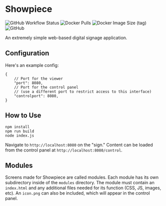 # Showpiece

![GitHub Workflow Status](https://img.shields.io/github/workflow/status/CorySanin/showpiece/MultiArchDockerBuild/master) ![Docker Pulls](https://img.shields.io/docker/pulls/corysanin/showpiece) ![Docker Image Size (tag)](https://img.shields.io/docker/image-size/corysanin/showpiece/latest) ![GitHub](https://img.shields.io/github/license/CorySanin/showpiece)

An extremely simple web-based digital signage application.

## Configuration

Here's an example config:

```
{
    // Port for the viewer
    "port": 8080,
    // Port for the control panel
    // (use a different port to restrict access to this interface)
    "controlport": 8080,
}
```

## How to Use

```
npm install
npm run build
node index.js
```

Navigate to `http://localhost:8080` on the "sign." Content can be loaded from the control panel at `http://localhost:8080/control`.

## Modules

Screens made for Showpiece are called modules. Each module has its own subdirectory inside of the `modules` directory. The module must contain an `index.html` and any additional files needed for its function (CSS, JS, images, etc). An `icon.png` can also be included, which will appear in the control panel.